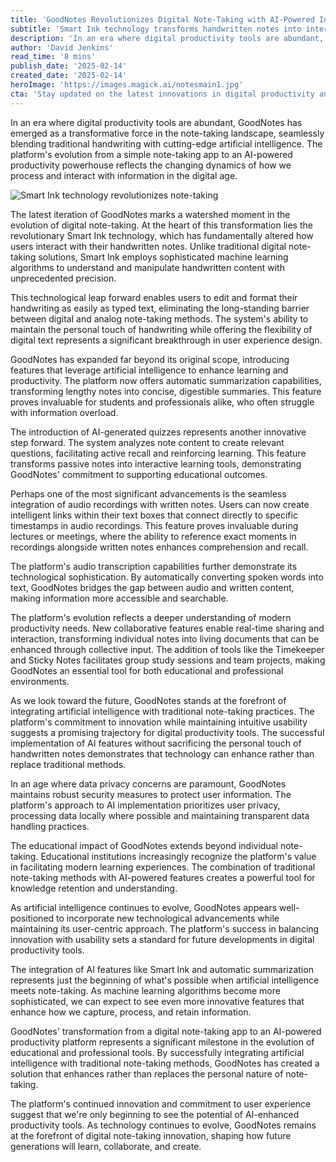 ```yaml
---
title: 'GoodNotes Revolutionizes Digital Note-Taking with AI-Powered Innovation'
subtitle: 'Smart Ink technology transforms handwritten notes into interactive digital content'
description: 'In an era where digital productivity tools are abundant, GoodNotes has emerged as a transformative force in the note-taking landscape, seamlessly blending traditional handwriting with cutting-edge artificial intelligence. The platform's evolution from a simple note-taking app to an AI-powered productivity powerhouse reflects the changing dynamics of how we process and interact with information in the digital age.'
author: 'David Jenkins'
read_time: '8 mins'
publish_date: '2025-02-14'
created_date: '2025-02-14'
heroImage: 'https://images.magick.ai/notesmain1.jpg'
cta: 'Stay updated on the latest innovations in digital productivity and AI-powered tools by following us on LinkedIn. Join our community of forward-thinking professionals and educators who are reshaping the future of note-taking and learning.'
---
```


In an era where digital productivity tools are abundant, GoodNotes has emerged as a transformative force in the note-taking landscape, seamlessly blending traditional handwriting with cutting-edge artificial intelligence. The platform's evolution from a simple note-taking app to an AI-powered productivity powerhouse reflects the changing dynamics of how we process and interact with information in the digital age.

![Smart Ink technology revolutionizes note-taking](https://images.magick.ai/notesinline1.jpg)

The latest iteration of GoodNotes marks a watershed moment in the evolution of digital note-taking. At the heart of this transformation lies the revolutionary Smart Ink technology, which has fundamentally altered how users interact with their handwritten notes. Unlike traditional digital note-taking solutions, Smart Ink employs sophisticated machine learning algorithms to understand and manipulate handwritten content with unprecedented precision.

This technological leap forward enables users to edit and format their handwriting as easily as typed text, eliminating the long-standing barrier between digital and analog note-taking methods. The system's ability to maintain the personal touch of handwriting while offering the flexibility of digital text represents a significant breakthrough in user experience design.

GoodNotes has expanded far beyond its original scope, introducing features that leverage artificial intelligence to enhance learning and productivity. The platform now offers automatic summarization capabilities, transforming lengthy notes into concise, digestible summaries. This feature proves invaluable for students and professionals alike, who often struggle with information overload.

The introduction of AI-generated quizzes represents another innovative step forward. The system analyzes note content to create relevant questions, facilitating active recall and reinforcing learning. This feature transforms passive notes into interactive learning tools, demonstrating GoodNotes' commitment to supporting educational outcomes.

Perhaps one of the most significant advancements is the seamless integration of audio recordings with written notes. Users can now create intelligent links within their text boxes that connect directly to specific timestamps in audio recordings. This feature proves invaluable during lectures or meetings, where the ability to reference exact moments in recordings alongside written notes enhances comprehension and recall.

The platform's audio transcription capabilities further demonstrate its technological sophistication. By automatically converting spoken words into text, GoodNotes bridges the gap between audio and written content, making information more accessible and searchable.

The platform's evolution reflects a deeper understanding of modern productivity needs. New collaborative features enable real-time sharing and interaction, transforming individual notes into living documents that can be enhanced through collective input. The addition of tools like the Timekeeper and Sticky Notes facilitates group study sessions and team projects, making GoodNotes an essential tool for both educational and professional environments.

As we look toward the future, GoodNotes stands at the forefront of integrating artificial intelligence with traditional note-taking practices. The platform's commitment to innovation while maintaining intuitive usability suggests a promising trajectory for digital productivity tools. The successful implementation of AI features without sacrificing the personal touch of handwritten notes demonstrates that technology can enhance rather than replace traditional methods.

In an age where data privacy concerns are paramount, GoodNotes maintains robust security measures to protect user information. The platform's approach to AI implementation prioritizes user privacy, processing data locally where possible and maintaining transparent data handling practices.

The educational impact of GoodNotes extends beyond individual note-taking. Educational institutions increasingly recognize the platform's value in facilitating modern learning experiences. The combination of traditional note-taking methods with AI-powered features creates a powerful tool for knowledge retention and understanding.

As artificial intelligence continues to evolve, GoodNotes appears well-positioned to incorporate new technological advancements while maintaining its user-centric approach. The platform's success in balancing innovation with usability sets a standard for future developments in digital productivity tools.

The integration of AI features like Smart Ink and automatic summarization represents just the beginning of what's possible when artificial intelligence meets note-taking. As machine learning algorithms become more sophisticated, we can expect to see even more innovative features that enhance how we capture, process, and retain information.

GoodNotes' transformation from a digital note-taking app to an AI-powered productivity platform represents a significant milestone in the evolution of educational and professional tools. By successfully integrating artificial intelligence with traditional note-taking methods, GoodNotes has created a solution that enhances rather than replaces the personal nature of note-taking.

The platform's continued innovation and commitment to user experience suggest that we're only beginning to see the potential of AI-enhanced productivity tools. As technology continues to evolve, GoodNotes remains at the forefront of digital note-taking innovation, shaping how future generations will learn, collaborate, and create.